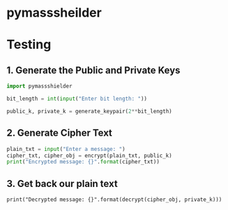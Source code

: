 # pymasssheilder

# Testing


## 1. Generate the Public and Private Keys

```python
import pymassshielder

bit_length = int(input("Enter bit length: "))

public_k, private_k = generate_keypair(2**bit_length)
```

## 2. Generate Cipher Text

```python
plain_txt = input("Enter a message: ")
cipher_txt, cipher_obj = encrypt(plain_txt, public_k)
print("Encrypted message: {}".format(cipher_txt))
```

## 3. Get back our plain text

```
print("Decrypted message: {}".format(decrypt(cipher_obj, private_k)))
```